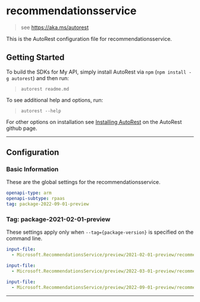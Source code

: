 # recommendationsservice

> see https://aka.ms/autorest

This is the AutoRest configuration file for recommendationsservice.

## Getting Started

To build the SDKs for My API, simply install AutoRest via `npm` (`npm install -g autorest`) and then run:

> `autorest readme.md`

To see additional help and options, run:

> `autorest --help`

For other options on installation see [Installing AutoRest](https://aka.ms/autorest/install) on the AutoRest github page.

---

## Configuration

### Basic Information

These are the global settings for the recommendationsservice.

```yaml
openapi-type: arm
openapi-subtype: rpaas
tag: package-2022-09-01-preview
```

### Tag: package-2021-02-01-preview

These settings apply only when `--tag={package-version}` is specified on the command line.

```yaml $(tag) == 'package-2021-02-01-preview'
input-file:
  - Microsoft.RecommendationsService/preview/2021-02-01-preview/recommendationsservice.json
```

```yaml $(tag) == 'package-2022-03-01-preview'
input-file:
  - Microsoft.RecommendationsService/preview/2022-03-01-preview/recommendationsservice.json
```

```yaml $(tag) == 'package-2022-09-01-preview'
input-file:
  - Microsoft.RecommendationsService/preview/2022-09-01-preview/recommendationsservice.json
```

---
